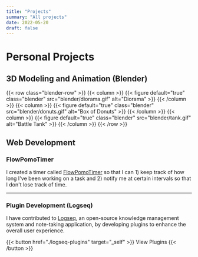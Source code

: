 ```yaml
---
title: "Projects"
summary: "All projects"
date: 2022-05-20
draft: false
---
```

# Personal Projects
## 3D Modeling and Animation (Blender)
{{< row class="blender-row" >}}
    {{< column >}}
        {{< figure default="true" class="blender" src="blender/diorama.gif" alt="Diorama" >}}
    {{< /column >}}
    {{< column >}}
        {{< figure default="true" class="blender" src="blender/donuts.gif" alt="Box of Donuts" >}}
    {{< /column >}}
    {{< column >}}
        {{< figure default="true" class="blender" src="blender/tank.gif" alt="Battle Tank" >}}
    {{< /column >}}
{{< /row >}}

## Web Development
### FlowPomoTimer
I created a timer called <a class="external-link" href="">FlowPomoTimer</a> so that I can 1) keep track of how long I've been working on a task and 2) notify me at certain intervals so that I don't lose track of time.

<hr>

### Plugin Development (Logseq)
I have contributed to <a class="external-link" href="https://logseq.com/">Logseq</a>, an open-source knowledge management system and note-taking application, by developing plugins to enhance the overall user experience.

{{< button href="./logseq-plugins" target="_self" >}}
View Plugins
{{< /button >}}
